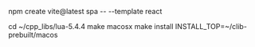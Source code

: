 npm create vite@latest spa -- --template react

cd ~/cpp_libs/lua-5.4.4
make macosx
make install INSTALL_TOP=~/clib-prebuilt/macos